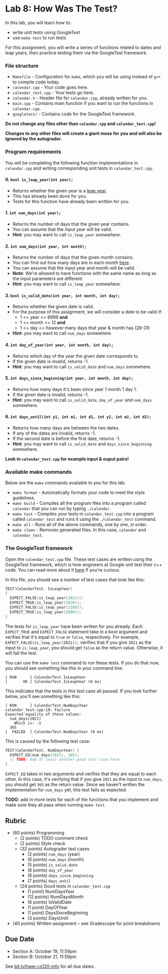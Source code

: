 # Lab 8: How Was The Test?

In this lab, you will learn how to:
- write unit tests using GoogleTest
- use `make test` to run tests

For this assignment, you will write a series of functions related to dates and leap years, then practice testing them via the GoogleTest framework.

### File structure

* `Makefile` - Configuration for `make`, which you will be using instead of `g++` to compile code today.
* `calendar.cpp` - Your code goes here.
* `calendar_test.cpp` - Your tests go here.
* `calendar.h` - Header file for `calendar.cpp`, already written for you.
* `main.cpp` - Contains main function if you want to run the functions in `calendar.cpp`.
* `googletest/` - Contains code for the GoogleTest framework.

**Do not change any files other than `calendar.cpp` and `calendar_test.cpp`!**

**Changes to any other files will create a giant mess for you and will also be ignored by the autograder.**

### Program requirements

You will be completing the following function implementations in `calendar.cpp` and writing corresponding unit tests in `calendar_test.cpp`.

#### 0. `bool is_leap_year(int year);`
  * Returns whether the given year is a [leap year](https://en.wikipedia.org/wiki/Leap_year).
  * This has already been done for you.
  * Tests for this function have already been written for you.

#### 1. `int num_days(int year);`
  * Returns the number of days that the given year contains.
  * You can assume that the input year will be valid.
  * **Hint**: you may want to call `is_leap_year` somewhere.

#### 2. `int num_days(int year, int month);`
  * Returns the number of days that the given month contains.
  * You can find out how many days are in each month [here](https://www.timeanddate.com/calendar/months/).
  * You can assume that the input year and month will be valid.
  * **Note**: We're allowed to have functions with the same name as long as the input parameters are different.
  * **Hint**: you may want to call `is_leap_year` somewhere.

#### 3. `bool is_valid_date(int year, int month, int day);`
  * Returns whether the given date is valid.
  * For the purpose of this assignment, we will consider a date to be valid if:
    * 1 <= year <= 9999 **and**
    * 1 <= month <= 12 **and**
    * 1 <= day <= however many days that year & month has (28-31)
  * **Hint**: you may want to call `num_days` somewhere.

#### 4. `int day_of_year(int year, int month, int day);`
  * Returns which day of the year the given date corresponds to.
  * If the given date is invalid, returns -1.
  * **Hint**: you may want to call `is_valid_date` and `num_days` somewhere.

#### 5. `int days_since_beginning(int year, int month, int day);`
  * Returns how many days it's been since year 1 month 1 day 1.
  * If the given date is invalid, returns -1.
  * **Hint**: you may want to call `is_valid_date`, `day_of_year` and `num_days` somewhere.

#### 6. `int days_until(int y1, int m1, int d1, int y2, int m2, int d2);`
  * Returns how many days are between the two dates.
  * If any of the dates are invalid, returns -1.
  * If the second date is before the first date, returns -1.
  * **Hint**: you may want to call `is_valid_date` and `days_since_beginning` somewhere.

**Look in `calendar_test.cpp` for example input & ouput pairs!**

### Available make commands

Below are the `make` commands available to you for this lab:
* `make format` - Automatically formats your code to meet the style guidelines.
* `make build` - Compiles all the program files into a program called `calendar` that you can run by typing `./calendar`.
* `make test` - Compiles your tests in `calendar_test.cpp` into a program called `calendar_test` and runs it using the `./calendar_test` command.
* `make all` - Runs all of the above commands, one by one, in order.
* `make clean` - Removes generated files. In this case, `calendar` and `calendar_test`.

### The GoogleTest framework

Open the `calendar_test.cpp` file. These test cases are written using the GoogleTest framework, which is how engineers at Google unit test their c++ code. You can read more about it [here](https://github.com/google/googletest/) if you're curious.

In this file, you should see a number of test cases that look like this:

```c++
TEST(CalendarTest, IsLeapYear)
{
  EXPECT_FALSE(is_leap_year(2021));
  EXPECT_TRUE(is_leap_year(2020));
  EXPECT_FALSE(is_leap_year(2100));
  EXPECT_TRUE(is_leap_year(2000));
}
```

The tests for `is_leap_year` have been written for you already. Each `EXPECT_TRUE` and `EXPECT_FALSE` statement take in a bool argument and verifies that it's equal to `true` or `false`, respectively. For example, `EXPECT_FALSE(is_leap_year(2021));` verifies that if you give `2021` as the input to `is_leap_year`, you should get `false` as the return value. Otherwise, it will fail the test.

You can use the `make test` command to run these tests. If you do that now, you should see something like this in your command line:

```
[ RUN      ] CalendarTest.IsLeapYear
[       OK ] CalendarTest.IsLeapYear (0 ms)
```

This indicates that the tests in this test case all passed. If you look further below, you'll see something like this:

```
[ RUN      ] CalendarTest.NumDaysYear
calendar_test.cpp:19: Failure
Expected equality of these values:
  num_days(2021)
    Which is: -1
  365
[  FAILED  ] CalendarTest.NumDaysYear (0 ms)
```

This is caused by the following test case:

```c++
TEST(CalendarTest, NumDaysYear) {
  EXPECT_EQ(num_days(2021), 365);
  // TODO: Add at least another good test case here.
}
```

`EXPECT_EQ` takes in two arguments and verifies that they are equal to each other. In this case, it's verifying that if you give `2021` as the input to `num_days`, you should get `365` as the return value. Since we haven't written the implementation for `num_days` yet, this test fails as expected.

**TODO**: add in more tests for each of the functions that you implement and make sure they all pass when running `make test`.

## Rubric

* (60 points) Programming
  * (2 points) TODO comment check
  * (2 points) Style check
  * (32 points) Autograder test cases
    * (2 points) `num_days` (year)
    * (6 points) `num_days` (month)
    * (5 points) `is_valid_date`
    * (6 points) `day_of_year`
    * (6 points) `days_since_beginning`
    * (7 points) `days_until`
  * (24 points) Good tests in `calendar_test.cpp`
    * (1 point) NumDaysYear
    * (12 points) NumDaysMonth
    * (6 points) IsValidDate
    * (1 point) DayOfYear
    * (1 point) DaysSinceBeginning
    * (3 points) DaysUntil
* (40 points) Written assignment – see Gradescope for point breakdowns

## Due Date

- Section A: October 19, 11:59pm
- Section B: October 21, 11:59pm

See [bit.ly/hwei-cs120-info](https://bit.ly/hwei-cs120-info) for all due dates.